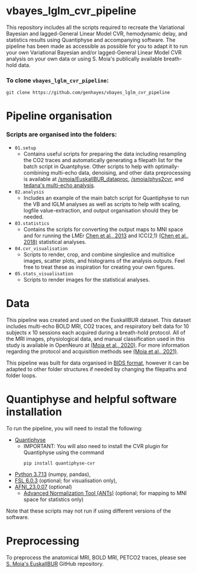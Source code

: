 # vbayes_lglm_cvr_pipeline
This repository includes all the scripts required to recreate the Variational Bayesian and lagged-General Linear Model CVR, hemodynamic delay, and statistics results using Quantiphyse and accompanying software. The pipeline has been made as accessible as possible for you to adapt it to run your own Variational Bayesian and/or lagged-General Linear Model CVR analysis on your own data or using S. Moia's publically available breath-hold data.

### To clone `vbayes_lglm_cvr_pipeline`:
```
git clone https://github.com/genhayes/vbayes_lglm_cvr_pipeline
```

# Pipeline organisation
### Scripts are organised into the folders:
- ```01.setup```
  - Contains useful scripts for preparing the data including resampling the CO2 traces and automatically generating a filepath list for the batch script in Quantphyse. Other scripts to help with optimally-combining multi-echo data, denoising, and other data preprocessing is available at [/smoia/EuskalIBUR_dataproc](https://github.com/smoia/EuskalIBUR_dataproc/tree/master), [/smoia/phys2cvr](https://github.com/smoia/phys2cvr), and [tedana's multi-echo analysis](https://me-ica.github.io/multi-echo-data-analysis/content/intro.html).
- ```02.analysis```
  - Includes an example of the main batch script for Quantiphyse to run the VB and lGLM analyses as well as scripts to help with scaling, logfile value-extraction, and output organisation should they be needed.
- ```03.statistics```
  - Contains the scripts for converting the output maps to MNI space and for running the LMEr [Chen et al., 2013](https://www.sciencedirect.com/science/article/pii/S1053811913000943) and ICC(2,1) [(Chen et al., 2018)](https://onlinelibrary.wiley.com/doi/full/10.1002/hbm.23909) statistical analyses.
- ```04.cvr_visualisation```
  - Scripts to render, crop, and combine singleslice and multislice images, scatter plots, and histograms of the analysis outputs. Feel free to treat these as inspiration for creating your own figures.
- ```05.stats_visualisation```
  - Scripts to render images for the statistical analyses.

# Data
This pipeline was created and used on the EuskalIBUR dataset. This dataset includes multi-echo BOLD MRI, CO2 traces, and respiratory belt data for 10 subjects x 10 sessions each acquired during a breath-hold protocol. All of the MRI images, physiological data, and manual classification used in this study is available in OpenNeuro at [(Moia et al., 2020)](https://openneuro.org/datasets/ds003192/versions/1.0.1). For more information regarding the protocol and acquisition methods see [(Moia et al., 2021)](https://www.sciencedirect.com/science/article/pii/S1053811921001919).

This pipeline was built for data organised in [BIDS format](https://bids.neuroimaging.io/), however it can be adapted to other folder structures if needed by changing the filepaths and folder loops.

# Quantiphyse and helpful software installation
To run the pipeline, you will need to install the following:
- [Quantiphyse](https://quantiphyse.readthedocs.io/en/latest/basics/install.html)
  - IMPORTANT: You will also need to install the CVR plugin for Quantiphyse using the command
    ```
    pip install quantiphyse-cvr
    ```
- [Python 3.7.13](https://www.python.org/downloads/release/python-3713/) (numpy, pandas),
- [FSL 6.0.3](https://fsl.fmrib.ox.ac.uk/fsl/fslwiki/FslInstallation) (optional; for visualisation only),
- [AFNI_23.0.07](https://afni.nimh.nih.gov/pub/dist/doc/htmldoc/background_install/install_instructs/index.html) (optional) 
  - [Advanced Normalization Tool (ANTs)](https://andysbrainbook.readthedocs.io/en/latest/ANTs/ANTs_Overview.html) (optional; for mapping to MNI space for statistics only)
 
Note that these scripts may not run if using different versions of the software.

# Preprocessing
To preprocess the anatomical MRI, BOLD MRI, PETCO2 traces, please see [S. Moia's EuskalIBUR](https://github.com/smoia/EuskalIBUR_dataproc/tree/master) GitHub repository.
